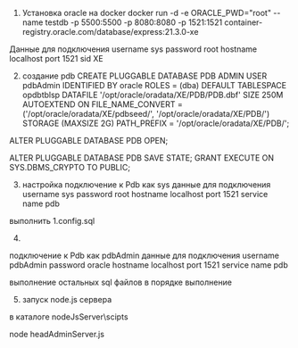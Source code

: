 1. Установка oracle на docker 
docker run -d -e ORACLE_PWD="root" --name testdb -p 5500:5500  -p 8080:8080 -p 1521:1521 container-registry.oracle.com/database/express:21.3.0-xe

Данные для подключения 
username sys
password root
hostname localhost
port 1521
sid XE

2. создание pdb 
CREATE PLUGGABLE DATABASE PDB
  ADMIN USER pdbAdmin IDENTIFIED BY oracle
  ROLES = (dba)
  DEFAULT TABLESPACE opdbtblsp
    DATAFILE '/opt/oracle/oradata/XE/PDB/PDB.dbf' SIZE 250M AUTOEXTEND ON
  FILE_NAME_CONVERT = ('/opt/oracle/oradata/XE/pdbseed/',
                   '/opt/oracle/oradata/XE/PDB/')
  STORAGE (MAXSIZE 2G)
  PATH_PREFIX = '/opt/oracle/oradata/XE/PDB/';
  

  ALTER PLUGGABLE DATABASE PDB OPEN;
  
  ALTER PLUGGABLE DATABASE PDB SAVE STATE;
GRANT EXECUTE ON SYS.DBMS_CRYPTO TO PUBLIC;

3. настройка 
подключение к Pdb как sys
данные для подключения
username sys
password root
hostname localhost
port 1521
service name pdb


выполнить 1.config.sql

4. 
подключение к Pdb как pdbAdmin
данные для подключения
username pdbAdmin
password oracle
hostname localhost
port 1521
service name pdb

выполнение остальных sql файлов в порядке выполнение

5. запуск node.js сервера

в каталоге nodeJsServer\scipts

node headAdminServer.js
